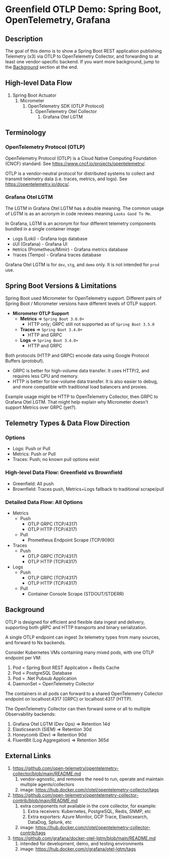 # Greenfield OTLP Demo: Spring Boot, OpenTelemetry, Grafana

## Description
The goal of this demo is to show a Spring Boot REST application publishing Telemetry (x3) via OTLP to OpenTelemetry Collector, and forwarding to at least one vendor-specific backend.
If you want more background, jump to the [Background](#background) section at the end.

## High-level Data Flow

1. Spring Boot Actuator
   1. Micrometer
      1. OpenTelemetry SDK (OTLP Protocol)
         1. OpenTelemetry Otel Collector
            1. Grafana Otel LGTM

## Terminology

### OpenTelemetry Protocol (OTLP)

OpenTelemetry Protocol (OTLP) is a Cloud Native Computing Foundation (CNCF) standard. See https://www.cncf.io/projects/opentelemetry/.

OTLP is a vendor-neutral protocol for distributed systems to collect and transmit telemetry data (i.e. traces, metrics, and logs). See https://opentelemetry.io/docs/.

### Grafana Otel LGTM

The LGTM in Grafana Otel LGTM has a double meaning. The common usage of LGTM is as an acronym in code reviews meaning `Looks Good To Me`.

In Grafana, LGTM is an acronym for four different telemetry components bundled in a single container image:
- `L`ogs (Loki) - Grafana logs database
- `G`UI (Grafana) - Grafana UI
- `M`etrics (Prometheus/Mimir) - Grafana metrics database
- `T`races (Tempo) - Grafana traces database

Grafana Otel LGTM is for `dev`, `stg`, and `demo` only. It is not intended for `prod` use.

## Spring Boot Versions & Limitations

Spring Boot used Micrometer for OpenTelemetry support. Different pairs of Spring Boot / Micrometer versions have different levels of OTLP support.

- **Micrometer OTLP Support**
  - **Metrics** => `Spring Boot 3.0.0+`
    - HTTP only; GRPC still not supported as of `Spring Boot 3.5.0`
  - **Traces** => `Spring Boot 3.4.0+`
    - HTTP and GRPC
  - **Logs** => `Spring Boot 3.4.0+`
    - HTTP and GRPC

Both protocols (HTTP and GRPC) encode data using Google Protocol Buffers (protobuf).
- GRPC is better for high-volume data transfer. It uses HTTP/2, and requires less CPU and memory.
- HTTP is better for low-volume data transfer. It is also easier to debug, and more compatible with traditional load balancers and proxies.

Example usage might be HTTP to OpenTelemetry Collector, then GRPC to Grafana Otel LGTM. That might help explain why Micrometer doesn't support Metrics over GRPC (yet?).

## Telemetry Types & Data Flow Direction

### Options

- Logs: Push or Pull
- Metrics: Push or Pull
- Traces: Push; no known pull options exist

### High-level Data Flow: Greenfield vs Brownfield

- Greenfield: All push
- Brownfield: Traces push, Metrics+Logs fallback to traditional scrape/pull

### Detailed Data Flow: All Options

- Metrics
  - Push
    - OTLP GRPC (TCP/4317)
    - OTLP HTTP (TCP/4317)
  - Pull
    - Prometheus Endpoint Scrape (TCP/9090)
- Traces
  - Push
    - OTLP GRPC (TCP/4317)
    - OTLP HTTP (TCP/4317)
- Logs
  - Push
      - OTLP GRPC (TCP/4317)
      - OTLP HTTP (TCP/4317)
  - Pull
      - Container Console Scrape (STDOUT/STDERR)

## Background

OTLP is designed for efficient and flexible data ingest and delivery, supporting both gRPC and HTTP transports and binary serialization.

A single OTLP endpoint can ingest 3x telemetry types from many sources, and forward to Nx backends.

Consider Kubernetes VMs containing many mixed pods, with one OTLP endpoint per VM:
1. Pod = Spring Boot REST Application + Redis Cache
2. Pod = PostgreSQL Database
3. Pod = .Net Pubsub Application
4. DaemonSet = OpenTelemetry Collector

The containers in all pods can forward to a shared OpenTelemetry Collector endpoint on localhost:4317 (GRPC) or localhost:4317 (HTTP).

The OpenTelemetry Collector can then forward some or all to multiple Observability backends:
1. Grafana Otel LGTM (Dev Ops) => Retention 14d
2. Elasticsearch (SIEM) => Retention 30d
3. Honeycomb (Dev) => Retention 90d
4. FluentBit (Log Aggregation) => Retention 365d

## External Links

1. https://github.com/open-telemetry/opentelemetry-collector/blob/main/README.md
    1. vendor-agnostic, and removes the need to run, operate and maintain multiple agents/collectors
    2. image: https://hub.docker.com/r/otel/opentelemetry-collector/tags
2. https://github.com/open-telemetry/opentelemetry-collector-contrib/blob/main/README.md
    1. extra components not available in the core collector, for example:
        1. Extra receivers: Kubernetes, PostgreSQL, Redis, SNMP, etc
        2. Extra exporters: Azure Monitor, GCP Trace, Elasticsearch, DataDog, Splunk, etc
    2. image: https://hub.docker.com/r/otel/opentelemetry-collector-contrib/tags
3. https://github.com/grafana/docker-otel-lgtm/blob/main/README.md
    1. intended for development, demo, and testing environments
    2. image: https://hub.docker.com/r/grafana/otel-lgtm/tags
